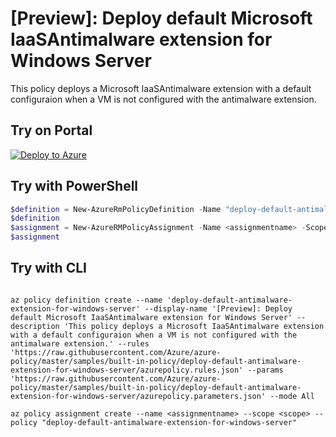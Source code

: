 # [Preview]: Deploy default Microsoft IaaSAntimalware extension for Windows Server

This policy deploys a Microsoft IaaSAntimalware extension with a default configuraion when a VM is not configured with the antimalware extension.

## Try on Portal

[![Deploy to Azure](http://azuredeploy.net/deploybutton.png)](https://portal.azure.com/?feature.customportal=false&microsoft_azure_policy=true&microsoft_azure_policy_policyinsights=true&feature.microsoft_azure_security_policy=true&microsoft_azure_marketplace_policy=true#blade/Microsoft_Azure_Policy/CreatePolicyDefinitionBlade/uri/https%3A%2F%2Fraw.githubusercontent.com%2FAzure%2Fazure-policy%2Fmaster%2Fsamples%2Fbuilt-in-policy%2Fdeploy-default-antimalware-extension-for-windows-server%2Fazurepolicy.json)

## Try with PowerShell

````powershell
$definition = New-AzureRmPolicyDefinition -Name "deploy-default-antimalware-extension-for-windows-server" -DisplayName "[Preview]: Deploy default Microsoft IaaSAntimalware extension for Windows Server" -description "This policy deploys a Microsoft IaaSAntimalware extension with a default configuraion when a VM is not configured with the antimalware extension." -Policy 'https://raw.githubusercontent.com/Azure/azure-policy/master/samples/built-in-policy/deploy-default-antimalware-extension-for-windows-server/azurepolicy.rules.json' -Parameter 'https://raw.githubusercontent.com/Azure/azure-policy/master/samples/built-in-policy/deploy-default-antimalware-extension-for-windows-server/azurepolicy.parameters.json' -Mode All
$definition
$assignment = New-AzureRMPolicyAssignment -Name <assignmentname> -Scope <scope>  -PolicyDefinition $definition
$assignment 
````



## Try with CLI

````cli

az policy definition create --name 'deploy-default-antimalware-extension-for-windows-server' --display-name '[Preview]: Deploy default Microsoft IaaSAntimalware extension for Windows Server' --description 'This policy deploys a Microsoft IaaSAntimalware extension with a default configuraion when a VM is not configured with the antimalware extension.' --rules 'https://raw.githubusercontent.com/Azure/azure-policy/master/samples/built-in-policy/deploy-default-antimalware-extension-for-windows-server/azurepolicy.rules.json' --params 'https://raw.githubusercontent.com/Azure/azure-policy/master/samples/built-in-policy/deploy-default-antimalware-extension-for-windows-server/azurepolicy.parameters.json' --mode All

az policy assignment create --name <assignmentname> --scope <scope> --policy "deploy-default-antimalware-extension-for-windows-server" 

````
